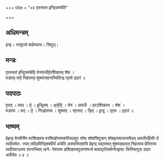 +++
title = "०४ एतत्त्यत्त इन्द्रियमचेति"

+++
## अधिमन्त्रम्
इन्द्रः। भरद्वाजो बार्हस्पत्यः। त्रिष्टुप्।

## मन्त्रः
ए॒तत्त्यत्त॑ इन्द्रि॒यम॑चेति॒ येनाव॑धीर्व॒रशि॑खस्य॒ शेषः॑ ।  
वज्र॑स्य॒ यत्ते॒ निह॑तस्य॒ शुष्मा॑त्स्व॒नाच्चि॑दिन्द्र पर॒मो द॒दार॑ ॥

## पदपाठः
ए॒तत् । त्यत् । ते॒ । इ॒न्द्रि॒यम् । अ॒चे॒ति॒ । येन॑ । अव॑धीः । व॒रऽशि॑खस्य । शेषः॑ ।  
वज्र॑स्य । यत् । ते॒ । निऽह॑तस्य । शुष्मा॑त् । स्व॒नात् । चि॒त् । इ॒न्द्र॒ । प॒र॒मः । द॒दार॑ ॥

## भाष्यम्
हेइन्द्र येनवीर्येण वरशिखस्य वरशिखोनामकश्चिदसुरः शोषः शोषांसिपुत्रान् शोषइत्यपत्यनामैतत् अवधीरहिंसीः ते त्वदीयमेत- त्त्यत् तदिदमिन्द्रिक्यंवीर्यं अचेति अस्माभिरज्ञायि हेइन्द्र यद्यस्मात् शुष्माद्बलात् निहतस्य प्रेरितस्य त्वदीयवज्ज्र्स्य स्वनाच्चित् ध्वने- रेवपरमः ब्रशिखस्यपुत्राणांमध्ये बलाद्याधिक्येनोत्कृष्टः किश्चित्पुत्रः ददार अदीर्यत ॥ ४ ॥